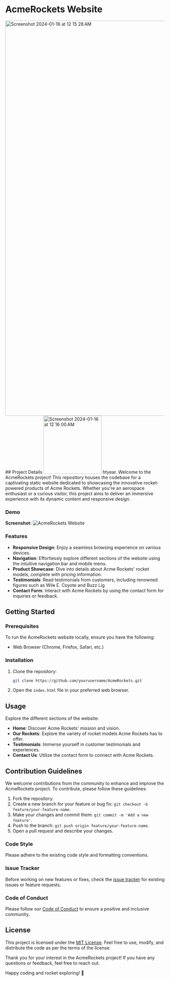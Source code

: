 # AcmeRockets Website
<img width="1246" alt="Screenshot 2024-01-16 at 12 15 28 AM" src="https://github.com/rahat2134/AcmeRockets/assets/136263179/afdeead9-2900-4bad-bbef-8e1ee3e248ba">
## Project Details
<img width="183" alt="Screenshot 2024-01-16 at 12 16 00 AM" src="https://github.com/rahat2134/AcmeRockets/assets/136263179/9b2d98cd-af03-4ed4-ba2d-ac2dab5c6a4b">
htyear.
Welcome to the AcmeRockets project! This repository houses the codebase for a captivating static website dedicated to showcasing the innovative rocket-powered products of Acme Rockets. Whether you're an aerospace enthusiast or a curious visitor, this project aims to deliver an immersive experience with its dynamic content and responsive design.

### Demo

<!-- Include a screenshot, video, or gif showcasing the website's appearance and functionality. This provides potential contributors and users with a visual overview of the project. -->

**Screenshot:**
![AcmeRockets Website](./demo/screenshot.png)

<!-- If you have a demo video or gif, you can provide a link or embed it here. -->

### Features

- **Responsive Design**: Enjoy a seamless browsing experience on various devices.
- **Navigation**: Effortlessly explore different sections of the website using the intuitive navigation bar and mobile menu.
- **Product Showcase**: Dive into details about Acme Rockets' rocket models, complete with pricing information.
- **Testimonials**: Read testimonials from customers, including renowned figures such as Wile E. Coyote and Buzz Lig
- **Contact Form**: Interact with Acme Rockets by using the contact form for inquiries or feedback.

## Getting Started

### Prerequisites

To run the AcmeRockets website locally, ensure you have the following:

- Web Browser (Chrome, Firefox, Safari, etc.)

### Installation

1. Clone the repository:

   ```bash
   git clone https://github.com/yourusername/AcmeRockets.git
   ```

2. Open the `index.html` file in your preferred web browser.

## Usage

Explore the different sections of the website:

- **Home**: Discover Acme Rockets' mission and vision.
- **Our Rockets**: Explore the variety of rocket models Acme Rockets has to offer.
- **Testimonials**: Immerse yourself in customer testimonials and experiences.
- **Contact Us**: Utilize the contact form to connect with Acme Rockets.

<!-- Include any additional instructions or information for users here. -->

## Contribution Guidelines

We welcome contributions from the community to enhance and improve the AcmeRockets project. To contribute, please follow these guidelines:

1. Fork the repository.
2. Create a new branch for your feature or bug fix: `git checkout -b feature/your-feature-name`.
3. Make your changes and commit them: `git commit -m 'Add a new feature'`.
4. Push to the branch: `git push origin feature/your-feature-name`.
5. Open a pull request and describe your changes.

### Code Style

Please adhere to the existing code style and formatting conventions.

### Issue Tracker

Before working on new features or fixes, check the [issue tracker](https://github.com/yourusername/AcmeRockets/issues) for existing issues or feature requests.

### Code of Conduct

Please follow our [Code of Conduct](CODE_OF_CONDUCT.md) to ensure a positive and inclusive community.

## License

This project is licensed under the [MIT License](LICENSE). Feel free to use, modify, and distribute the code as per the terms of the license.

<!-- Include any additional sections or information relevant to the project. -->

Thank you for your interest in the AcmeRockets project! If you have any questions or feedback, feel free to reach out.

Happy coding and rocket exploring! 🚀
